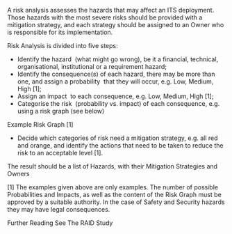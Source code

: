A risk analysis assesses the hazards that may affect an ITS deployment. Those hazards with the most severe risks should be provided with a mitigation strategy, and each strategy should be assigned to an Owner who is responsible for its implementation.

Risk Analysis is divided into five steps:

* Identify the hazard  (what might go wrong), be it a financial, technical, organisational, institutional or a requirement hazard;
* Identify the consequence(s) of each hazard, there may be more than one, and assign a probability  that they will occur, e.g. Low, Medium, High [1];
* Assign an impact  to each consequence, e.g. Low, Medium, High [1];
* Categorise the risk  (probability vs. impact) of each consequence, e.g. using a risk graph (see below)

Example Risk Graph [1]

* Decide which categories of risk need a mitigation strategy, e.g. all red and orange, and identify the actions that need to be taken to reduce the risk to an acceptable level [1].

The result should be a list of Hazards, with their Mitigation Strategies and Owners

[1] The examples given above are only examples. The number of possible Probabilities and Impacts, as well as the content of the Risk Graph must be approved by a suitable authority. In the case of Safety and Security hazards they may have legal consequences.

Further Reading
See The RAID Study